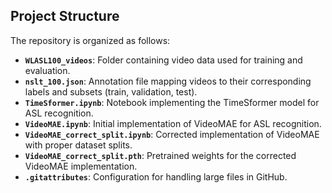 ## Project Structure

The repository is organized as follows:

- **`WLASL100_videos`**: Folder containing video data used for training and evaluation.
- **`nslt_100.json`**: Annotation file mapping videos to their corresponding labels and subsets (train, validation, test).
- **`TimeSformer.ipynb`**: Notebook implementing the TimeSformer model for ASL recognition.
- **`VideoMAE.ipynb`**: Initial implementation of VideoMAE for ASL recognition.
- **`VideoMAE_correct_split.ipynb`**: Corrected implementation of VideoMAE with proper dataset splits.
- **`VideoMAE_correct_split.pth`**: Pretrained weights for the corrected VideoMAE implementation.
- **`.gitattributes`**: Configuration for handling large files in GitHub.
